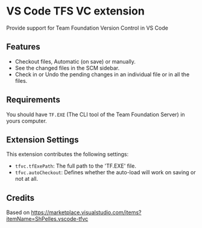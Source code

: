 # VS Code TFS VC extension

Provide support for Team Foundation Version Control in VS Code

## Features

- Checkout files, Automatic (on save) or manually.
- See the changed files in the SCM sidebar.
- Check in or Undo the pending changes in an individual file or in all the files.

## Requirements

You should have `TF.EXE` (The CLI tool of the Team Foundation Server) in yours computer.

## Extension Settings

This extension contributes the following settings:

* `tfvc.tfExePath`: The full path to the 'TF.EXE' file.
* `tfvc.autoCheckout`: Defines whether the auto-load will work on saving or not at all.

## Credits

Based on https://marketplace.visualstudio.com/items?itemName=ShPelles.vscode-tfvc